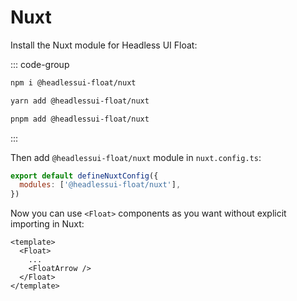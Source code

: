 # Nuxt

Install the Nuxt module for Headless UI Float:

::: code-group

```bash [npm]
npm i @headlessui-float/nuxt
```

```bash [yarn]
yarn add @headlessui-float/nuxt
```

```bash [pnpm]
pnpm add @headlessui-float/nuxt
```

:::

Then add `@headlessui-float/nuxt` module in `nuxt.config.ts`:

```js
export default defineNuxtConfig({
  modules: ['@headlessui-float/nuxt'],
})
```

Now you can use `<Float>` components as you want without explicit importing in Nuxt:

```vue
<template>
  <Float>
    ...
    <FloatArrow />
  </Float>
</template>
```
